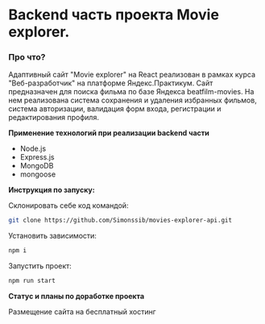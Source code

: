 # Backend часть проекта Movie explorer.

### Про что?
Адаптивный сайт "Movie explorer" на React реализован в рамках курса "Веб-разработчик" на платформе Яндекс.Практикум.
Сайт предназначен для поиска фильма по базе Яндекса beatfilm-movies.
На нем реализована система сохранения и удаления избранных фильмов, система авторизации, валидация форм входа, регистрации и редактирования профиля.

**Применение технологий при реализации backend части**
- Node.js
- Express.js
- MongoDB
- mongoose

**Инструкция по запуску:**

Склонировать себе код командой:
```sh
git clone https://github.com/Simonssib/movies-explorer-api.git
```
Установить зависимости:
```sh
npm i
```
Запустить проект:
```sh
npm run start
```
**Статус и планы по доработке проекта**

Размещение сайта на бесплатный хостинг

